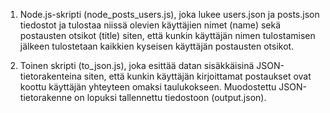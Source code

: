 1. Node.js-skripti (node_posts_users.js), joka lukee users.json ja posts.json tiedostot ja tulostaa niissä olevien käyttäjien nimet (name) sekä postausten otsikot (title) 
siten, että kunkin käyttäjän nimen tulostamisen jälkeen tulostetaan kaikkien kyseisen käyttäjän postausten otsikot.

2. Toinen skripti (to_json.js), joka esittää datan sisäkkäisinä JSON-tietorakenteina siten, että kunkin käyttäjän kirjoittamat postaukset ovat koottu käyttäjän yhteyteen 
omaksi taulukokseen. Muodostettu JSON-tietorakenne on lopuksi tallennettu tiedostoon (output.json).
